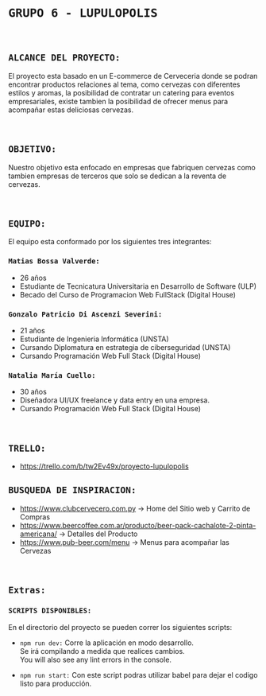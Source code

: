 # `GRUPO 6 - LUPULOPOLIS`
<br>
<p>

## `ALCANCE DEL PROYECTO:`
El proyecto esta basado en un E-commerce de Cerveceria donde se podran encontrar productos relaciones al tema, como cervezas con diferentes estilos y aromas, la posibilidad de contratar un catering para eventos empresariales, existe tambien la posibilidad de ofrecer menus para acompañar estas deliciosas cervezas.
</p>
<br>
<p>

## `OBJETIVO:`
Nuestro objetivo esta enfocado en empresas que fabriquen cervezas como tambien empresas de terceros que solo se dedican a la reventa de cervezas.
</p>
<br>
<p>

## `EQUIPO:`
El equipo esta conformado por los siguientes tres integrantes: <br>

### `Matias Bossa Valverde:` 
- 26 años 
- Estudiante de Tecnicatura Universitaria en Desarrollo de Software (ULP) 
- Becado del Curso de Programacion Web FullStack (Digital House) <br>

### `Gonzalo Patricio Di Ascenzi Severini:`  
- 21 años 
- Estudiante de Ingenieria Informática (UNSTA) 
-  Cursando Diplomatura en estrategia de ciberseguridad (UNSTA)
- Cursando Programación Web Full Stack (Digital House) <br>

### `Natalia María Cuello:`
- 30 años 
- Diseñadora UI/UX freelance y data entry en una empresa. 
- Cursando Programación Web Full Stack (Digital House) <br>
</p>
<br>
<p>
    
## `TRELLO:`
* https://trello.com/b/tw2Ev49x/proyecto-lupulopolis

## `BUSQUEDA DE INSPIRACION:`

- https://www.clubcervecero.com.py -> Home del Sitio web y Carrito de Compras
- https://www.beercoffee.com.ar/producto/beer-pack-cachalote-2-pinta-americana/ -> Detalles del Producto
- https://www.pub-beer.com/menu -> Menus para acompañar las Cervezas
</p>
<br>
<p>

## `Extras:`

### `SCRIPTS DISPONIBLES:` 
En el directorio del proyecto se pueden correr los siguientes scripts:

- `npm run dev:` Corre la aplicación en modo desarrollo.<br/>
Se irá compilando a medida que realices cambios.<br />
You will also see any lint errors in the console.

- `npm run start:` Con este script podras utilizar babel para dejar el codigo listo para producción.
</p>
